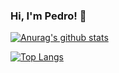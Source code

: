 ### Hi, I'm Pedro! 👋

[![Anurag's github stats](https://github-readme-stats.vercel.app/api?username=pedrohcalado)](https://github.com/anuraghazra/github-readme-stats)


[![Top Langs](https://github-readme-stats.vercel.app/api/top-langs/?username=pedrohcalado)](https://github.com/anuraghazra/github-readme-stats)

